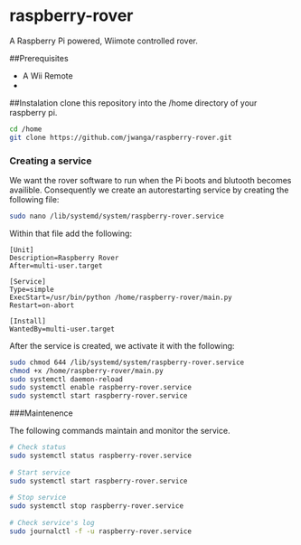 # raspberry-rover
A Raspberry Pi powered, Wiimote controlled rover.

##Prerequisites
- A Wii Remote
- 

##Instalation
clone this repository into the /home directory of your raspberry pi.
```sh
cd /home
git clone https://github.com/jwanga/raspberry-rover.git
```


### Creating a service
We want the rover software to run when the Pi boots and blutooth becomes availible. Consequently we create an autorestarting service by creating the following file:
```sh
sudo nano /lib/systemd/system/raspberry-rover.service
```

Within that file add the following:
```
[Unit]
Description=Raspberry Rover
After=multi-user.target
 
[Service]
Type=simple
ExecStart=/usr/bin/python /home/raspberry-rover/main.py
Restart=on-abort
 
[Install]
WantedBy=multi-user.target
```

After the service is created, we activate it with the following:
```sh
sudo chmod 644 /lib/systemd/system/raspberry-rover.service
chmod +x /home/raspberry-rover/main.py
sudo systemctl daemon-reload
sudo systemctl enable raspberry-rover.service
sudo systemctl start raspberry-rover.service
```

###Maintenence

The following commands maintain and monitor the service.
```sh
# Check status
sudo systemctl status raspberry-rover.service
 
# Start service
sudo systemctl start raspberry-rover.service
 
# Stop service
sudo systemctl stop raspberry-rover.service
 
# Check service's log
sudo journalctl -f -u raspberry-rover.service
```

